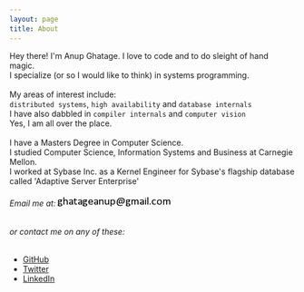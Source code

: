 ```yaml
---
layout: page
title: About
---
```

Hey there! I'm Anup Ghatage. I love to code and to do sleight of hand magic.
<br>I specialize (or so I would like to think) in systems programming.
<br>
<br>My areas of interest include: 
<br> `distributed systems`, `high availability` and `database internals`
<br>I have also dabbled in `compiler internals` and `computer vision`
<br>Yes, I am all over the place.
<br>
<br>I have a Masters Degree in Computer Science.
<br>I studied Computer Science, Information Systems and Business at Carnegie Mellon.
<br>I worked at Sybase Inc. as a Kernel Engineer for Sybase's flagship database called 'Adaptive Server Enterprise'
<br>

###### Email me at: <img src="/img/bf52e1f6c7b552d4595872d1113a8c97.png"> 
###### or contact me on any of these:
* [GitHub](https://github.com/Ghatage/)
* [Twitter](http://twitter.com/ghatageanup)
* [LinkedIn](http://linkedin.com/in/ghatageanup)
